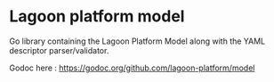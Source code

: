 # Lagoon platform model

Go library containing the Lagoon Platform Model along with the YAML descriptor parser/validator.
 
Godoc here : https://godoc.org/github.com/lagoon-platform/model
